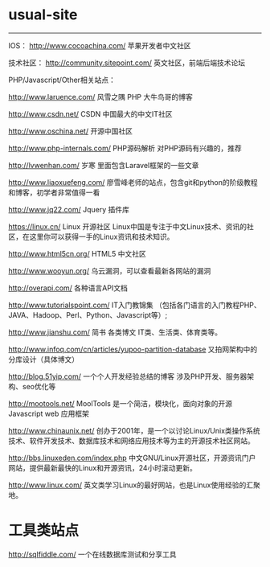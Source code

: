 # usual-site
--------------------------------------------------------------------------------
IOS：
http://www.cocoachina.com/   苹果开发者中文社区


技术社区：
http://community.sitepoint.com/   英文社区，前端后端技术论坛

PHP/Javascript/Other相关站点：

http://www.laruence.com/   风雪之隅   PHP  大牛鸟哥的博客 

http://www.csdn.net/    CSDN 中国最大的中文IT社区 

http://www.oschina.net/  开源中国社区 

http://www.php-internals.com/  PHP源码解析  对PHP源码有兴趣的，推荐 

http://lvwenhan.com/  岁寒     里面包含Laravel框架的一些文章 

http://www.liaoxuefeng.com/  廖雪峰老师的站点，包含git和python的阶级教程和博客，初学者非常值得一看 

http://www.jq22.com/  Jquery 插件库 

https://linux.cn/   Linux 开源社区   Linux中国是专注于中文Linux技术、资讯的社区，在这里你可以获得一手的Linux资讯和技术知识。

http://www.html5cn.org/   HTML5 中文社区 

http://www.wooyun.org/  乌云漏洞，可以查看最新各网站的漏洞 

http://overapi.com/   各种语言API文档

http://www.tutorialspoint.com/ IT入门教锦集 （包括各门语言的入门教程PHP、JAVA、Hadoop、Perl、Python、Javascript等）;

http://www.jianshu.com/    简书  各类博文 IT类、生活类、体育类等。

http://www.infoq.com/cn/articles/yupoo-partition-database    又拍网架构中的分库设计（具体博文）

http://blog.51yip.com/  一个个人开发经验总结的博客  涉及PHP开发、服务器架构、seo优化等

http://mootools.net/   MoolTools 是一个简洁，模块化，面向对象的开源Javascript web 应用框架

http://www.chinaunix.net/  创办于2001年，是一个以讨论Linux/Unix类操作系统技术、软件开发技术、数据库技术和网络应用技术等为主的开源技术社区网站。

http://bbs.linuxeden.com/index.php   中文GNU/Linux开源社区，开源资讯门户网站，提供最新最快的Linux和开源资讯，24小时滚动更新。

http://www.linux.com/   英文类学习Linux的最好网站，也是Linux使用经验的汇聚地。




# 工具类站点
http://sqlfiddle.com/       一个在线数据库测试和分享工具




